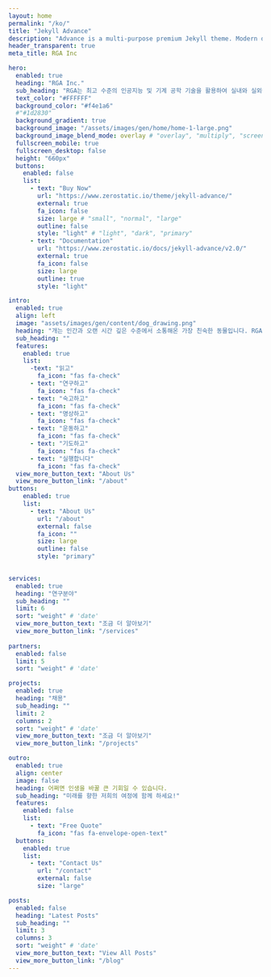 ```yaml
---
layout: home
permalink: "/ko/"
title: "Jekyll Advance"
description: "Advance is a multi-purpose premium Jekyll theme. Modern design, clean code and highly configurable."
header_transparent: true
meta_title: RGA Inc

hero:
  enabled: true
  heading: "RGA Inc."
  sub_heading: "RGA는 최고 수준의 인공지능 및 기계 공학 기술을 활용하여 실내와 실외에서 언제나 인간과 함께 할 수 있는 로봇을 만들고 있습니다. 이를 통해 인간과 지적이며 감정적인 소통이 가능합니다."
  text_color: "#FFFFFF"
  background_color: "#f4e1a6"
  #"#1d2830"
  background_gradient: true
  background_image: "/assets/images/gen/home/home-1-large.png"
  background_image_blend_mode: overlay # "overlay", "multiply", "screen"
  fullscreen_mobile: true
  fullscreen_desktop: false
  height: "660px"
  buttons:
    enabled: false
    list:
      - text: "Buy Now"
        url: "https://www.zerostatic.io/theme/jekyll-advance/"
        external: true
        fa_icon: false
        size: large # "small", "normal", "large"
        outline: false
        style: "light" # "light", "dark", "primary"
      - text: "Documentation"
        url: "https://www.zerostatic.io/docs/jekyll-advance/v2.0/"
        external: true
        fa_icon: false
        size: large
        outline: true
        style: "light"

intro:
  enabled: true
  align: left
  image: "assets/images/gen/content/dog_drawing.png"
  heading: "개는 인간과 오랜 시간 깊은 수준에서 소통해온 가장 친숙한 동물입니다. RGA는 이러한 개를 엔지니어링을 통해 재창조합니다. RGA는 이것을 R.pet이라고 명명하였습니다. 우리는 도전적이며 창의적인 목표를 달성하기 위해 다음의 원칙으로 일을 합니다."
  sub_heading: ""
  features:
    enabled: true
    list:
      -text: "읽고"
        fa_icon: "fas fa-check"
      - text: "연구하고"
        fa_icon: "fas fa-check"
      - text: "숙고하고"
        fa_icon: "fas fa-check"
      - text: "명상하고"
        fa_icon: "fas fa-check"
      - text: "운동하고"
        fa_icon: "fas fa-check"
      - text: "기도하고"
        fa_icon: "fas fa-check"
      - text: "실행합니다"
        fa_icon: "fas fa-check"
  view_more_button_text: "About Us"
  view_more_button_link: "/about"
buttons:
    enabled: true
    list:
      - text: "About Us"
        url: "/about"
        external: false
        fa_icon: ""
        size: large
        outline: false
        style: "primary"
        

services:
  enabled: true
  heading: "연구분야"
  sub_heading: ""
  limit: 6
  sort: "weight" # 'date'
  view_more_button_text: "조금 더 알아보기"
  view_more_button_link: "/services"
      
partners:
  enabled: false
  limit: 5
  sort: "weight" # 'date'

projects:
  enabled: true
  heading: "채용"
  sub_heading: ""
  limit: 2
  columns: 2
  sort: "weight" # 'date'
  view_more_button_text: "조금 더 알아보기"
  view_more_button_link: "/projects"

outro:
  enabled: true
  align: center
  image: false
  heading: 어쩌면 인생을 바꿀 큰 기회일 수 있습니다.
  sub_heading: "미래를 향한 저희의 여정에 함께 하세요!"
  features:
    enabled: false
    list:
      - text: "Free Quote"
        fa_icon: "fas fa-envelope-open-text"
  buttons:
    enabled: true
    list:
      - text: "Contact Us"
        url: "/contact"
        external: false
        size: "large"

posts:
  enabled: false
  heading: "Latest Posts"
  sub_heading: ""
  limit: 3
  columns: 3
  sort: "weight" # 'date'
  view_more_button_text: "View All Posts"
  view_more_button_link: "/blog"
---
```

